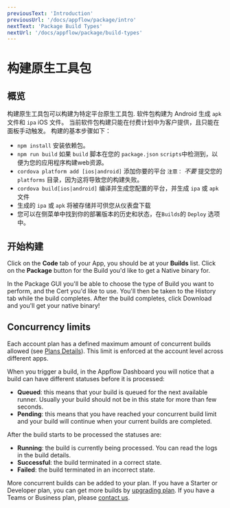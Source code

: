 ```yaml
---
previousText: 'Introduction'
previousUrl: '/docs/appflow/package/intro'
nextText: 'Package Build Types'
nextUrl: '/docs/appflow/package/build-types'
---
```


# 构建原生工具包

## 概览

构建原生工具包可以构建为特定平台原生工具包. 软件包构建为 Android 生成 `apk` 文件和 `ipa` iOS 文件。 当前软件包构建只能在付费计划中为客户提供，且只能在面板手动触发。 构建的基本步骤如下：

* `npm install` 安装依赖包。
* `npm run build` 如果 `build` 脚本在您的 `package.json` `scripts`中检测到，以便为您的应用程序构建web资源。
* `cordova platform add [ios|android]` 添加你要的平台 `注意：` *不要* 提交您的 `platforms` 目录，因为这将导致您的构建失败。
* `cordova build[ios|android]` 编译并生成您配置的平台，并生成 `ipa` 或 `apk` 文件
* 生成的 `ipa` 或 `apk` 将被存储并可供您从仪表盘下载
* 您可以在侧菜单中找到你的部署版本的历史和状态，在`Builds`的 `Deploy` 选项中。

## 开始构建

Click on the **Code** tab of your App, you should be at your **Builds** list. Click on the **Package** button for the Build you'd like to get a Native binary for.

In the Package GUI you'll be able to choose the type of Build you want to perform, and the Cert you'd like to use. You'll then be taken to the History tab while the build completes. After the build completes, click Download and you'll get your native binary!

## Concurrency limits

Each account plan has a defined maximum amount of concurrent builds allowed (see [Plans Details](/pricing)). This limit is enforced at the account level across different apps.

When you trigger a build, in the Appflow Dashboard you will notice that a build can have different statuses before it is processed:

* **Queued**: this means that your build is queued for the next available runner. Usually your build should not be in this state for more than few seconds.
* **Pending**: this means that you have reached your concurrent build limit and your build will continue when your current builds are completed.

After the build starts to be processed the statuses are:

* **Running**: the build is currently being processed. You can read the logs in the build details.
* **Successful**: the build terminated in a correct state.
* **Failed**: the build terminated in an incorrect state.

More concurrent builds can be added to your plan. If you have a Starter or Developer plan, you can get more builds by [upgrading plan](https://dashboard.ionicframework.com/settings/billing). If you have a Teams or Business plan, please [contact us](https://ionic.zendesk.com/hc/en-us/requests/new).